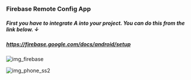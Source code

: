 ### Firebase Remote Config App

##### First you have to integrate A into your project. You can do this from the link below. ↓

##### https://firebase.google.com/docs/android/setup

![img_firebase](https://user-images.githubusercontent.com/74837526/208757532-eff1b785-11b7-48f4-8a2a-e1bc9c3391fe.PNG)

![img_phone_ss2](https://user-images.githubusercontent.com/74837526/208758503-635695f4-9164-435a-bcaa-0ac42ca004d8.JPG)
